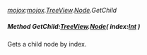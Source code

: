 _[mojox](../../modules/mojox/mojox-module.md):[mojox](../../modules/mojox/mojox-module.md).[TreeView](../../modules/mojox/mojox-treeview.md).[Node](../../modules/mojox/mojox-treeview-node.md).GetChild_
##### Method GetChild:[TreeView](../../modules/mojox/mojox-treeview.md).[Node](../../modules/mojox/mojox-treeview-node.md)( index:[Int](../../modules/wonkey/wonkey-types-int.md) )
Gets a child node by index.
